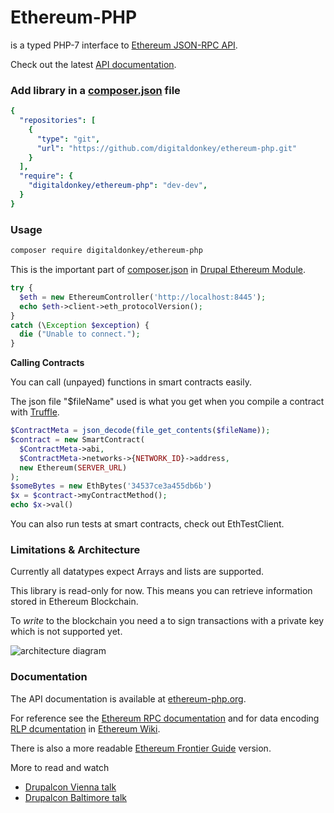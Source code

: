# Ethereum-PHP

is a typed PHP-7 interface to [Ethereum JSON-RPC API](https://github.com/ethereum/wiki/wiki/JSON-RPC).

Check out the latest [API documentation](http://ethereum-php.org/dev/).

### Add library in a [composer.json](https://getcomposer.org/doc/01-basic-usage.md#composer-json-project-setup) file

```yaml
{
  "repositories": [
    {
      "type": "git",
      "url": "https://github.com/digitaldonkey/ethereum-php.git"
    }
  ],
  "require": {
    "digitaldonkey/ethereum-php": "dev-dev",
  }
}
```

### Usage


```sh
composer require digitaldonkey/ethereum-php
```

This is the important part of [composer.json](https://github.com/digitaldonkey/ethereum/blob/8.x-1.x/composer.json) in [Drupal Ethereum Module](https://drupal.org/project/ethereum).


```php
try {
  $eth = new EthereumController('http://localhost:8445');
  echo $eth->client->eth_protocolVersion();
}
catch (\Exception $exception) {
  die ("Unable to connect.");
}
```

**Calling Contracts**

You can call (unpayed) functions in smart contracts easily. 

 The json file "$fileName" used is what you get when you compile a contract with [Truffle](truffleframework.com). 

```php
$ContractMeta = json_decode(file_get_contents($fileName));
$contract = new SmartContract(
  $ContractMeta->abi,
  $ContractMeta->networks->{NETWORK_ID}->address,
  new Ethereum(SERVER_URL)
);
$someBytes = new EthBytes('34537ce3a455db6b')
$x = $contract->myContractMethod();
echo $x->val()
```

You can also run tests at smart contracts, check out EthTestClient.

### Limitations & Architecture

Currently all datatypes expect Arrays and lists are supported. 

This library is read-only for now. This means you can retrieve information stored in Ethereum Blockchain.

To *write* to the blockchain you need a to sign transactions with a private key which is not supported yet.


![architecture diagram](https://raw.githubusercontent.com/digitaldonkey/ethereum-php/dev/doxygen-assets/ArchitectureDiagrammCS6.png "Drupal Ethereum architecture")

### Documentation

The API documentation is available at [ethereum-php.org](http://ethereum-php.org/).

For reference see the [Ethereum RPC documentation](https://github.com/ethereum/wiki/wiki/JSON-RPC) and for data encoding [RLP dcumentation](https://github.com/ethereum/wiki/wiki/RLP) in [Ethereum Wiki](https://github.com/ethereum/wiki).

There is also a more readable [Ethereum Frontier Guide](http://ethereum.gitbooks.io/frontier-guide/content/rpc.html) version.

More to read and watch

* [Drupalcon Vienna talk](https://events.drupal.org/vienna2017/sessions/drupal-and-ethereum-blockchain)
* [Drupalcon Baltimore talk](https://events.drupal.org/baltimore2017/sessions/drupal-and-ethereum-blockchain)

